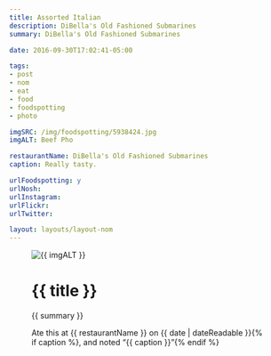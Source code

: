 ```yaml
---
title: Assorted Italian
description: DiBella's Old Fashioned Submarines
summary: DiBella's Old Fashioned Submarines

date: 2016-09-30T17:02:41-05:00

tags:
- post
- nom
- eat
- food
- foodspotting
- photo

imgSRC: /img/foodspotting/5938424.jpg
imgALT: Beef Pho

restaurantName: DiBella's Old Fashioned Submarines
caption: Really tasty.

urlFoodspotting: y
urlNosh: 
urlInstagram: 
urlFlickr:
urlTwitter: 

layout: layouts/layout-nom
---
```

<figure class="nom">
	<img class="u-photo img-border" src="{{ imgSRC }}" alt="{{ imgALT }}">
	<figcaption>
		<h1 class="title p-name">{{ title }}</h1>
		<p class="summary">{{ summary }}</p>
		<p>Ate this at {{ restaurantName }} on <time class="dt-published" datetime="{{ date | dateIso }}">{{ date | dateReadable }}</time>{% if caption %}, and noted <q class="caption">{{ caption }}</q>{% endif %}
	</figcaption>
</figure>